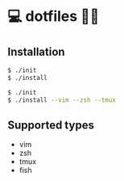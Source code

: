 # 💻 dotfiles 💨💨

Installation
-------------------

```bash
$ ./init
$ ./install
```
```bash
$ ./init
$ ./install --vim --zsh --tmux
```

Supported types
-------------------
* vim
* zsh
* tmux
* fish
